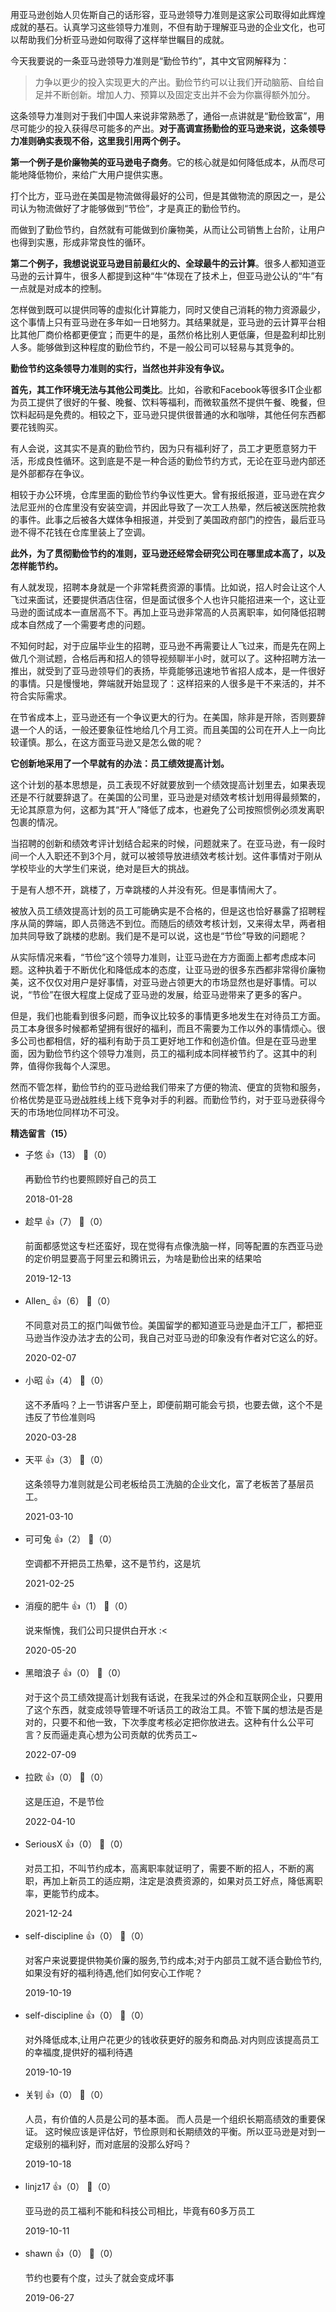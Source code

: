 用亚马逊创始人贝佐斯自己的话形容，亚马逊领导力准则是这家公司取得如此辉煌成就的基石。认真学习这些领导力准则，不但有助于理解亚马逊的企业文化，也可以帮助我们分析亚马逊如何取得了这样举世瞩目的成就。

今天我要说的一条亚马逊领导力准则是“勤俭节约”，其中文官网解释为：

> 力争以更少的投入实现更大的产出。勤俭节约可以让我们开动脑筋、自给自足并不断创新。增加人力、预算以及固定支出并不会为你赢得额外加分。

这条领导力准则对于我们中国人来说非常熟悉了，通俗一点讲就是“勤俭致富”，用尽可能少的投入获得尽可能多的产出。**对于高调宣扬勤俭的亚马逊来说，这条领导力准则确实表现不俗，这里我引用两个例子。**

**第一个例子是价廉物美的亚马逊电子商务**。它的核心就是如何降低成本，从而尽可能地降低物价，来给广大用户提供实惠。

打个比方，亚马逊在美国是物流做得最好的公司，但是其做物流的原因之一，是公司认为物流做好了才能够做到“节俭”，才是真正的勤俭节约。

而做到了勤俭节约，自然就有可能做到价廉物美，从而让公司销售上台阶，让用户也得到实惠，形成非常良性的循环。

**第二个例子，我想说说亚马逊目前最红火的、全球最牛的云计算**。很多人都知道亚马逊的云计算牛，很多人都提到这种“牛”体现在了技术上，但亚马逊公认的“牛”有一点就是对成本的控制。

怎样做到既可以提供同等的虚拟化计算能力，同时又使自己消耗的物力资源最少，这个事情上只有亚马逊在多年如一日地努力。其结果就是，亚马逊的云计算平台相比其他厂商价格都更便宜；而更牛的是，虽然价格比别人更低廉，但是盈利却比别人多。能够做到这种程度的勤俭节约，不是一般公司可以轻易与其竞争的。

**勤俭节约这条领导力准则的实行，当然也并非没有争议。**

**首先，其工作环境无法与其他公司类比**。比如，谷歌和Facebook等很多IT企业都为员工提供了很好的午餐、晚餐、饮料等福利，而微软虽然不提供午餐、晚餐，但饮料起码是免费的。相较之下，亚马逊只提供很普通的水和咖啡，其他任何东西都要花钱购买。

有人会说，这其实不是真的勤俭节约，因为只有福利好了，员工才更愿意努力干活，形成良性循环。这到底是不是一种合适的勤俭节约方式，无论在亚马逊内部还是外部都存在争议。

相较于办公环境，仓库里面的勤俭节约争议性更大。曾有报纸报道，亚马逊在宾夕法尼亚州的仓库里没有安装空调，并因此导致了一次工人热晕，然后被送医院抢救的事件。此事之后被各大媒体争相报道，并受到了美国政府部门的控告，最后亚马逊不得不花钱在仓库里装上了空调。

**此外，为了贯彻勤俭节约的准则，亚马逊还经常会研究公司在哪里成本高了，以及怎样能节约。**

有人就发现，招聘本身就是一个非常耗费资源的事情。比如说，招人时会让这个人飞过来面试，还要提供酒店住宿，但是面试很多个人也许只能招进来一个，这让亚马逊的面试成本一直居高不下。再加上亚马逊非常高的人员离职率，如何降低招聘成本自然成了一个需要考虑的问题。

不知何时起，对于应届毕业生的招聘，亚马逊不再需要让人飞过来，而是先在网上做几个测试题，合格后再和招人的领导视频聊半小时，就可以了。这种招聘方法一推出，就受到了亚马逊领导们的表扬，毕竟能够迅速地节省招人成本，是一件很好的事情。只是慢慢地，弊端就开始显现了：这样招来的人很多是干不来活的，并不符合实际需求。

在节省成本上，亚马逊还有一个争议更大的行为。在美国，除非是开除，否则要辞退一个人的话，一般还要象征性地给几个月工资。而且美国的公司在开人上一向比较谨慎。那么，在这方面亚马逊又是怎么做的呢？

**它创新地采用了一个早就有的办法：员工绩效提高计划。**

这个计划的基本思想是，员工表现不好就要放到一个绩效提高计划里去，如果表现还是不行就要辞退了。在美国的公司里，亚马逊是对绩效考核计划用得最频繁的，无论其原意为何，这都为其“开人”降低了成本，也避免了公司按照惯例必须发离职包裹的情况。

当招聘的创新和绩效考评计划结合起来的时候，问题就来了。在亚马逊，有一段时间一个人入职还不到3个月，就可以被领导放进绩效考核计划。这件事情对于刚从学校毕业的大学生们来说，绝对是巨大的挑战。

于是有人想不开，跳楼了，万幸跳楼的人并没有死。但是事情闹大了。

被放入员工绩效提高计划的员工可能确实是不合格的，但是这也恰好暴露了招聘程序从简的弊端，即人员筛选不到位。而随后的绩效考核计划，又来得太早，两者相加共同导致了跳楼的悲剧。我们是不是可以说，这也是“节俭”导致的问题呢？

从实际情况来看，“节俭”这个领导力准则，让亚马逊在方方面面上都考虑成本问题。这种执着于不断优化和降低成本的态度，让亚马逊的很多东西都非常得价廉物美，这不仅仅对用户是好事情，对亚马逊占领更大的市场显然也是好事情。可以说，“节俭”在很大程度上促成了亚马逊的发展，给亚马逊带来了更多的客户。

但是，我们也能看到很多问题，而争议比较多的事情更多地发生在对待员工方面。员工本身很多时候都希望拥有很好的福利，而且不需要为工作以外的事情烦心。很多公司也都相信，好的福利有助于员工更好地工作和创造价值。但是在亚马逊里面，因为勤俭节约这个领导力准则，员工的福利成本同样被节约了。这其中的利弊，值得你我每个人深思。

然而不管怎样，勤俭节约的亚马逊给我们带来了方便的物流、便宜的货物和服务，价格优势是亚马逊战胜线上线下竞争对手的利器。而勤俭节约，对于亚马逊获得今天的市场地位同样功不可没。
<div><strong>精选留言（15）</strong></div><ul>
<li><span>子悠</span> 👍（13） 💬（0）<p>再勤俭节约也要照顾好自己的员工</p>2018-01-28</li><br/><li><span>趁早</span> 👍（7） 💬（0）<p>前面都感觉这专栏还蛮好，现在觉得有点像洗脑一样，同等配置的东西亚马逊的定价明显要高于阿里云和腾讯云，为啥是勤俭出来的结果哈</p>2019-12-13</li><br/><li><span>Allen_</span> 👍（6） 💬（0）<p>不同意对员工的抠门叫做节俭。美国留学的都知道亚马逊是血汗工厂，都把亚马逊当作没办法才去的公司，我自己对亚马逊的印象没有作者对它这么的好。</p>2020-02-07</li><br/><li><span>小昭</span> 👍（4） 💬（0）<p>这不矛盾吗？上一节讲客户至上，即便前期可能会亏损，也要去做，这个不是违反了节俭准则吗</p>2020-03-28</li><br/><li><span>天平</span> 👍（3） 💬（0）<p>这条领导力准则就是公司老板给员工洗脑的企业文化，富了老板苦了基层员工。</p>2021-03-10</li><br/><li><span>可可兔</span> 👍（2） 💬（0）<p>空调都不开把员工热晕，这不是节约，这是坑</p>2021-02-25</li><br/><li><span>消瘦的肥牛</span> 👍（1） 💬（0）<p>说来惭愧，我们公司只提供白开水 :&lt;</p>2020-05-20</li><br/><li><span>黑暗浪子</span> 👍（0） 💬（0）<p>对于这个员工绩效提高计划我有话说，在我呆过的外企和互联网企业，只要用了这个东西，就变成领导管理不听话员工的政治工具。不管下属的想法是否是对的，只要不和他一致，下次季度考核必定把你放进去。这种有什么公平可言？反而逼走真心想为公司贡献的优秀员工~</p>2022-07-09</li><br/><li><span>拉欧</span> 👍（0） 💬（0）<p>这是压迫，不是节俭</p>2022-04-10</li><br/><li><span>SeriousX</span> 👍（0） 💬（0）<p>对员工扣，不叫节约成本，高离职率就证明了，需要不断的招人，不断的离职，再加上新员工的适应期，注定是浪费资源的，如果对员工好点，降低离职率，更能节约成本。</p>2021-12-24</li><br/><li><span>self-discipline</span> 👍（0） 💬（0）<p>对客户来说要提供物美价廉的服务,节约成本;对于内部员工就不适合勤俭节约,如果没有好的福利待遇,他们如何安心工作呢？</p>2019-10-19</li><br/><li><span>self-discipline</span> 👍（0） 💬（0）<p>对外降低成本,让用户花更少的钱收获更好的服务和商品.对内则应该提高员工的幸福度,提供好的福利待遇</p>2019-10-19</li><br/><li><span>关钊</span> 👍（0） 💬（0）<p>人员，有价值的人员是公司的基本面。
而人员是一个组织长期高绩效的重要保证。
这时候应该是评估好，节俭原则和长期绩效的平衡。所以亚马逊是对到一定级别的福利好，而对底层的没那么好吗？</p>2019-10-18</li><br/><li><span>linjz17</span> 👍（0） 💬（0）<p>亚马逊的员工福利不能和科技公司相比，毕竟有60多万员工</p>2019-10-11</li><br/><li><span>shawn</span> 👍（0） 💬（0）<p>节约也要有个度，过头了就会变成坏事</p>2019-06-27</li><br/>
</ul>